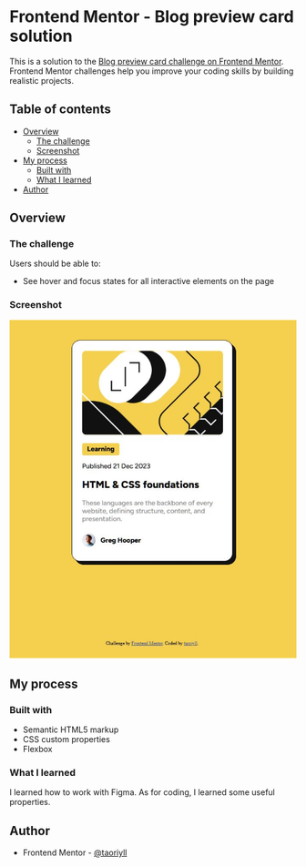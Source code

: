 # Frontend Mentor - Blog preview card solution

This is a solution to the [Blog preview card challenge on Frontend Mentor](https://www.frontendmentor.io/challenges/blog-preview-card-ckPaj01IcS). Frontend Mentor challenges help you improve your coding skills by building realistic projects. 

## Table of contents

- [Overview](#overview)
  - [The challenge](#the-challenge)
  - [Screenshot](#screenshot)
- [My process](#my-process)
  - [Built with](#built-with)
  - [What I learned](#what-i-learned)
- [Author](#author)

## Overview

### The challenge

Users should be able to:

- See hover and focus states for all interactive elements on the page

### Screenshot

![Preview](./design/card.JPG)

## My process

### Built with

- Semantic HTML5 markup
- CSS custom properties
- Flexbox

### What I learned

I learned how to work with Figma. As for coding, I learned some useful properties.

## Author

- Frontend Mentor - [@taoriyll](https://www.frontendmentor.io/profile/taoriyll)
